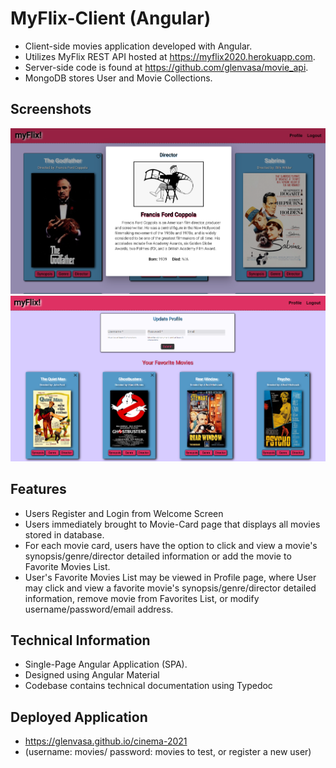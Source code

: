 # MyFlix-Client (Angular)

- Client-side movies application developed with Angular.
- Utilizes MyFlix REST API hosted at https://myflix2020.herokuapp.com. 
- Server-side code is found at https://github.com/glenvasa/movie_api.
- MongoDB stores User and Movie Collections.

## Screenshots

<img src="src/assets/Screenshot (266).png">
<img src="src/assets/Screenshot (267).png">

## Features

- Users Register and Login from Welcome Screen
- Users immediately brought to Movie-Card page that displays all movies stored in database.
- For each movie card, users have the option to click and view a movie's synopsis/genre/director detailed information or add the movie to Favorite Movies List. 
- User's Favorite Movies List may be viewed in Profile page, where User may click and view a favorite movie's synopsis/genre/director detailed information, remove movie from Favorites List, or modify username/password/email address.


## Technical Information

- Single-Page Angular Application (SPA).
- Designed using Angular Material
- Codebase contains technical documentation using Typedoc

## Deployed Application

- https://glenvasa.github.io/cinema-2021
- (username: movies/ password: movies to test, or register a new user)
